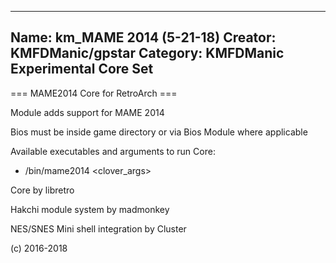-----------------------
Name: km_MAME 2014 (5-21-18)
Creator: KMFDManic/gpstar
Category: KMFDManic Experimental Core Set
-----------------------
=== MAME2014 Core for RetroArch ===

Module adds support for MAME 2014

Bios must be inside game directory or via Bios Module where applicable

Available executables and arguments to run Core:
- /bin/mame2014 <rom> <clover_args>

Core by libretro

Hakchi module system by madmonkey

NES/SNES Mini shell integration by Cluster

(c) 2016-2018
